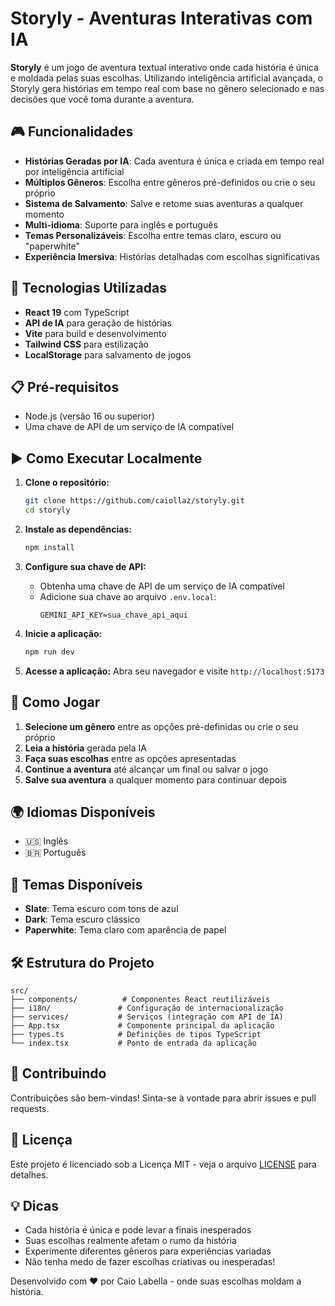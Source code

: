 # Storyly - Aventuras Interativas com IA

**Storyly** é um jogo de aventura textual interativo onde cada história é única e moldada pelas suas escolhas. Utilizando inteligência artificial avançada, o Storyly gera histórias em tempo real com base no gênero selecionado e nas decisões que você toma durante a aventura.

## 🎮 Funcionalidades

- **Histórias Geradas por IA**: Cada aventura é única e criada em tempo real por inteligência artificial
- **Múltiplos Gêneros**: Escolha entre gêneros pré-definidos ou crie o seu próprio
- **Sistema de Salvamento**: Salve e retome suas aventuras a qualquer momento
- **Multi-idioma**: Suporte para inglês e português
- **Temas Personalizáveis**: Escolha entre temas claro, escuro ou "paperwhite"
- **Experiência Imersiva**: Histórias detalhadas com escolhas significativas

## 🚀 Tecnologias Utilizadas

- **React 19** com TypeScript
- **API de IA** para geração de histórias
- **Vite** para build e desenvolvimento
- **Tailwind CSS** para estilização
- **LocalStorage** para salvamento de jogos

## 📋 Pré-requisitos

- Node.js (versão 16 ou superior)
- Uma chave de API de um serviço de IA compatível

## ▶️ Como Executar Localmente

1. **Clone o repositório:**
   ```bash
   git clone https://github.com/caiollaz/storyly.git
   cd storyly
   ```

2. **Instale as dependências:**
   ```bash
   npm install
   ```

3. **Configure sua chave de API:**
   - Obtenha uma chave de API de um serviço de IA compatível
   - Adicione sua chave ao arquivo `.env.local`:
     ```
     GEMINI_API_KEY=sua_chave_api_aqui
     ```

4. **Inicie a aplicação:**
   ```bash
   npm run dev
   ```

5. **Acesse a aplicação:**
   Abra seu navegador e visite `http://localhost:5173`

## 🎯 Como Jogar

1. **Selecione um gênero** entre as opções pré-definidas ou crie o seu próprio
2. **Leia a história** gerada pela IA
3. **Faça suas escolhas** entre as opções apresentadas
4. **Continue a aventura** até alcançar um final ou salvar o jogo
5. **Salve sua aventura** a qualquer momento para continuar depois

## 🌍 Idiomas Disponíveis

- 🇺🇸 Inglês
- 🇧🇷 Português

## 🎨 Temas Disponíveis

- **Slate**: Tema escuro com tons de azul
- **Dark**: Tema escuro clássico
- **Paperwhite**: Tema claro com aparência de papel

## 🛠️ Estrutura do Projeto

```
src/
├── components/          # Componentes React reutilizáveis
├── i18n/               # Configuração de internacionalização
├── services/           # Serviços (integração com API de IA)
├── App.tsx             # Componente principal da aplicação
├── types.ts            # Definições de tipos TypeScript
└── index.tsx           # Ponto de entrada da aplicação
```

## 🤝 Contribuindo

Contribuições são bem-vindas! Sinta-se à vontade para abrir issues e pull requests.

## 📄 Licença

Este projeto é licenciado sob a Licença MIT - veja o arquivo [LICENSE](LICENSE) para detalhes.

## 💡 Dicas

- Cada história é única e pode levar a finais inesperados
- Suas escolhas realmente afetam o rumo da história
- Experimente diferentes gêneros para experiências variadas
- Não tenha medo de fazer escolhas criativas ou inesperadas!

Desenvolvido com ❤️ por Caio Labella - onde suas escolhas moldam a história.